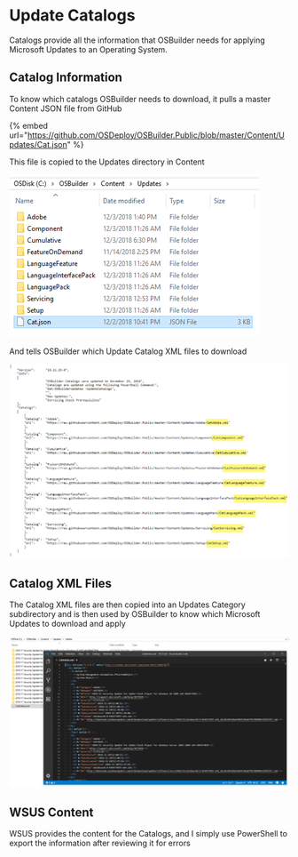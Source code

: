 # Update Catalogs

Catalogs provide all the information that OSBuilder needs for applying Microsoft Updates to an Operating System.

## Catalog Information

To know which catalogs OSBuilder needs to download, it pulls a master Content JSON file from GitHub

{% embed url="https://github.com/OSDeploy/OSBuilder.Public/blob/master/Content/Updates/Cat.json" %}

This file is copied to the Updates directory in Content

![](../../../.gitbook/assets/2018-12-04_16-59-04.png)

And tells OSBuilder which Update Catalog XML files to download

![](../../../.gitbook/assets/2018-12-04_16-57-05%20%281%29.png)

## Catalog XML Files

The Catalog XML files are then copied into an Updates Category subdirectory and is then used by OSBuilder to know which Microsoft Updates to download and apply

![](../../../.gitbook/assets/2018-12-04_17-01-43.png)

## WSUS Content

WSUS provides the content for the Catalogs, and I simply use PowerShell to export the information after reviewing it for errors

